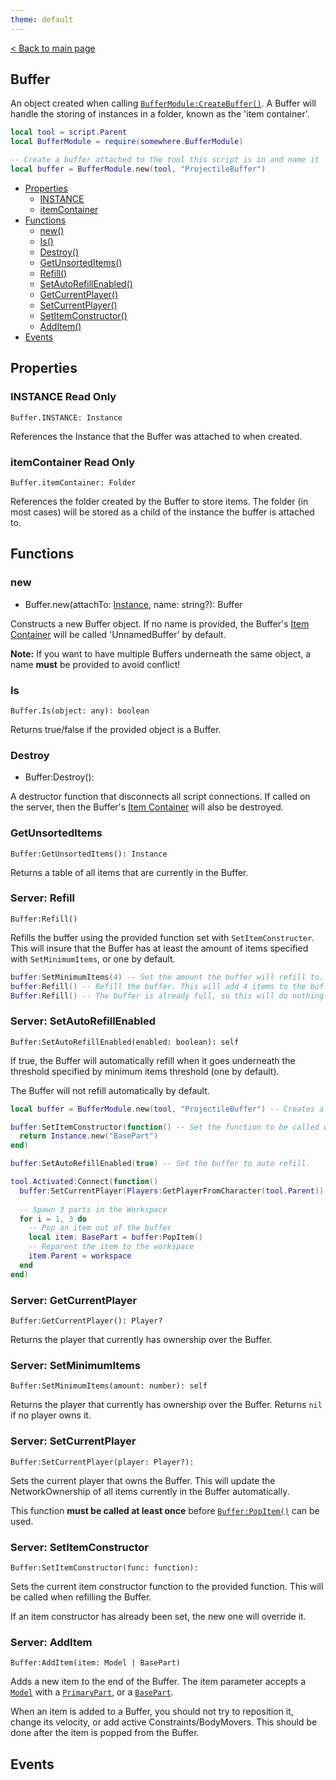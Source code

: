 ```yaml
---
theme: default
---
```


[< Back to main page](/index)

## Buffer

An object created when calling [`BufferModule:CreateBuffer()`](/BufferModule#CreateBuffer). A Buffer will handle the storing of instances in a folder, known as the 'item container'.

```lua
local tool = script.Parent
local BufferModule = require(somewhere.BufferModule)

-- Create a buffer attached to the tool this script is in and name it 'Projectile Buffer'
local buffer = BufferModule.new(tool, "ProjectileBuffer")
```

- [Properties](#properties)
  - [INSTANCE](#instance-read-only)
  - [itemContainer](#instance-read-only)
- [Functions](#functions)
  - [new()](#new)
  - [Is()](#is)
  - [Destroy()](#destroy)
  - [GetUnsortedItems()](#getunsorteditems)
  - [Refill()](#server-refill)
  - [SetAutoRefillEnabled()](#server-setautorefillenabled)
  - [GetCurrentPlayer()](#server-getcurrentplayer)
  - [SetCurrentPlayer()](#server-setcurrentplayer)
  - [SetItemConstructor()](#server-setitemconstructor)
  - [AddItem()](#server-additem)
- [Events](#events)

## Properties

### INSTANCE <span class="read-only-tag">Read Only</span>
`Buffer.INSTANCE: Instance`

References the Instance that the Buffer was attached to when created.

### itemContainer <span class="read-only-tag">Read Only</span>
`Buffer.itemContainer: Folder`

References the folder created by the Buffer to store items. The folder (in most cases) will be stored as a child of the instance the buffer is attached to.

## Functions

### new
- Buffer.new(attachTo: [Instance](https://developer.roblox.com/api-reference/class/Instance), name: string?): Buffer

Constructs a new Buffer object. If no name is provided, the Buffer's [Item Container](#itemcontainer) will be called 'UnnamedBuffer' by default.

**Note:** If you want to have multiple Buffers underneath the same object, a name **must** be provided to avoid conflict!

### Is
`Buffer.Is(object: any): boolean`

Returns true/false if the provided object is a Buffer. 

### Destroy
- Buffer:Destroy():

A destructor function that disconnects all script connections. If called on the server, then the Buffer's [Item Container](#itemcontainer) will also be destroyed.

### GetUnsortedItems

`Buffer:GetUnsortedItems(): Instance`

Returns a table of all items that are currently in the Buffer. 

### <span class="server-prefix">Server:</span> Refill
`Buffer:Refill()`

Refills the buffer using the provided function set with `SetItemConstructer`. This will insure that the Buffer has at least the amount of items specified with `SetMinimumItems`, or one by default.

```lua
buffer:SetMinimumItems(4) -- Set the amount the buffer will refill to.
buffer:Refill() -- Refill the buffer. This will add 4 items to the buffer's ItemContainer.
Buffer:Refill() -- The buffer is already full, so this will do nothing.
```

### <span class="server-prefix">Server:</span> SetAutoRefillEnabled
`Buffer:SetAutoRefillEnabled(enabled: boolean): self`

If true, the Buffer will automatically refill when it goes underneath the threshold specified by minimum items threshold (one by default).

The Buffer will not refill automatically by default.

```lua
local buffer = BufferModule.new(tool, "ProjectileBuffer") -- Creates a new buffer.

buffer:SetItemConstructor(function() -- Set the function to be called when creating items for the buffer.
  return Instance.new("BasePart")
end)

buffer:SetAutoRefillEnabled(true) -- Set the buffer to auto refill.

tool.Activated:Connect(function()
  buffer:SetCurrentPlayer(Players:GetPlayerFromCharacter(tool.Parent))
  
  -- Spawn 3 parts in the Workspace
  for i = 1, 3 do
    -- Pop an item out of the buffer
    local item: BasePart = buffer:PopItem()
    -- Reparent the item to the workspace
    item.Parent = workspace
  end
end)
```

### <span class="server-prefix">Server:</span> GetCurrentPlayer
`Buffer:GetCurrentPlayer(): Player?`

Returns the player that currently has ownership over the Buffer.

### <span class="server-prefix">Server:</span> SetMinimumItems
`Buffer:SetMinimumItems(amount: number): self`

Returns the player that currently has ownership over the Buffer. Returns `nil` if no player owns it.

### <span class="server-prefix">Server:</span> SetCurrentPlayer
`Buffer:SetCurrentPlayer(player: Player?):`

Sets the current player that owns the Buffer. This will update the NetworkOwnership of all items currently in the Buffer automatically.

This function **must be called at least once** before [`Buffer:PopItem()`](#popitem) can be used.

### <span class="server-prefix">Server:</span> SetItemConstructor
`Buffer:SetItemConstructor(func: function):`

Sets the current item constructor function to the provided function. This will be called when refilling the Buffer.

If an item constructor has already been set, the new one will override it.

### <span class="server-prefix">Server:</span> AddItem
`Buffer:AddItem(item: Model | BasePart)`

Adds a new item to the end of the Buffer. The item parameter accepts a [`Model`](https://developer.roblox.com/api-reference/class/Model) with a [`PrimaryPart`](https://developer.roblox.com/api-reference/class/PrimaryPart), or a [`BasePart`](https://developer.roblox.com/api-reference/class/BasePart).

When an item is added to a Buffer, you should not try to reposition it, change its velocity, or add active Constraints/BodyMovers. This should be done after the item is popped from the Buffer.

## Events
